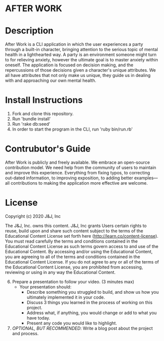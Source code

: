 # AFTER WORK #


# Description 
  
  After Work is a CLI application in which the user experiences a party through a built-in character, bringing attention to the serious topic of mental health in a lighthearted way. A party is an environment someone might turn to for relieving anxiety, however the ultimate goal is to master anxiety within oneself. The application is focused on decision making, and the repercussions of those decisions given a character's unique attributes. We all have attributes that not only make us unique, they guide us in dealing with and approaching our own mental health. 


# Install Instructions

1. Fork and clone this repository.
2. Run 'bundle install'
3. Run 'rake db:seed'
4. In order to start the program in the CLI, run 'ruby bin/run.rb'


# Contrubutor's Guide

After Work is publicly and freely available. We embrace an open-source contribution model. We need help from the community of users to maintain and improve this experience. Everything from fixing typos, to correcting out-dated information, to improving exposition, to adding better examples—all contributions to making the application more effective are welcome.


# License

Copyright (c) 2020 J&J, Inc

The J&J, Inc. owns this content. J&J, Inc grants Users certain rights to reuse, build upon and share such content subject to the terms of the Educational Content License set forth here (http://learn.co/content-license). You must read carefully the terms and conditions contained in the Educational Content License as such terms govern access to and use of the Educational Content. By accessing and/or using the Educational Content, you are agreeing to all of the terms and conditions contained in the Educational Content License. If you do not agree to any or all of the terms of the Educational Content License, you are prohibited from accessing, reviewing or using in any way the Educational Content.


<!-- 2. Build your application. Make sure to commit early and commit often. Commit messages should be meaningful (clearly describe what you're doing in the commit) and accurate (there should be nothing in the commit that doesn't match the description in the commit message). Good rule of thumb is to commit every 3-7 mins of actual coding time. Most of your commits should have under 15 lines of code and a 2 line commit is perfectly acceptable. -->
<!-- 3. Make sure to create a good README.md with a short description, install instructions, a contributor's guide and a link to the license for your code. -->
<!-- 4. Make sure your project checks off each of the above requirements. -->
<!-- 5. Prepare a video demo (narration helps!) describing how a user would interact with your working project.
    * The video should:
      - Have an overview of your project. (2 minutes max) -->
6. Prepare a presentation to follow your video. (3 minutes max)
    * Your presentation should:
      - Describe something you struggled to build, and show us how you ultimately implemented it in your code.
      - Discuss 3 things you learned in the process of working on this project.
      - Address what, if anything, you would change or add to what you have today.
      - Present any code you would like to highlight.   
7. *OPTIONAL, BUT RECOMMENDED*: Write a blog post about the project and process.


